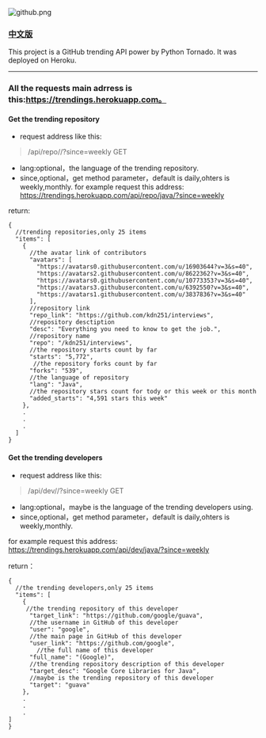 ![github.png](http://upload-images.jianshu.io/upload_images/2040047-113772827550d86c.png?imageMogr2/auto-orient/strip%7CimageView2/2/w/1240)

### [中文版](http://www.jianshu.com/p/489ca49e9a99)

This project is a GitHub trending API power by Python Tornado.
It was deployed on Heroku.
***

### All the requests main adrress is this:https://trendings.herokuapp.com。
#### Get the trending repository
+ request address like this:
> /api/repo/<lang>/?since=weekly    GET
+ lang:optional，the language of the trending repository.
+ since,optional，get method parameter，default is daily,ohters is weekly,monthly.
for example request this address:
https://trendings.herokuapp.com/api/repo/java/?since=weekly

 return:
```
{
  //trending repositories,only 25 items
  "items": [
    {
      //the avatar link of contributors
      "avatars": [
        "https://avatars0.githubusercontent.com/u/16903644?v=3&s=40",
        "https://avatars2.githubusercontent.com/u/8622362?v=3&s=40",
        "https://avatars0.githubusercontent.com/u/10773353?v=3&s=40",
        "https://avatars3.githubusercontent.com/u/6392550?v=3&s=40",
        "https://avatars1.githubusercontent.com/u/3837836?v=3&s=40"
      ],
      //repository link
      "repo_link": "https://github.com/kdn251/interviews",
      //repository desctiption
      "desc": "Everything you need to know to get the job.",
      //repository name
      "repo": "/kdn251/interviews",
      //the repository starts count by far
      "starts": "5,772",
       //the repository forks count by far
      "forks": "539",
      //the language of repository
      "lang": "Java",
      //the repository stars count for tody or this week or this month
      "added_starts": "4,591 stars this week"
    },
    .
    .
    .
  ]
}
```

#### Get the trending developers
+ request address like this:
> /api/dev/<lang>/?since=weekly GET

+ lang:optional，maybe is the language of the trending developers using.
+ since,optional，get method parameter，default is daily,ohters is weekly,monthly.

for example request this address:
https://trendings.herokuapp.com/api/dev/java/?since=weekly

 return：
```
{
  //the trending developers,only 25 items
  "items": [
    {
     //the trending repository of this developer
      "target_link": "https://github.com/google/guava",
      //the username in GitHub of this developer
      "user": "google",
      //the main page in GitHub of this developer
      "user_link": "https://github.com/google",
        //the full name of this developer
      "full_name": "(Google)",
      //the trending repository description of this developer
      "target_desc": "Google Core Libraries for Java",
      //maybe is the trending repository of this developer
      "target": "guava"
    },
    .
    .
    .
]
}
```